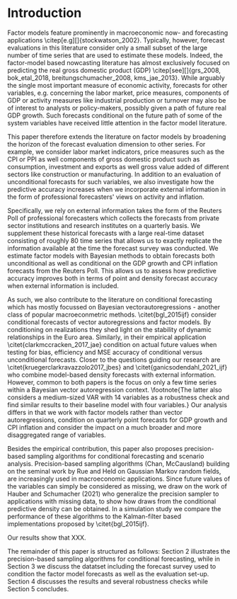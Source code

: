 # Introduction

Factor models feature prominently in macroeconomic now- and forecasting applications \citep[e.g][]{stockwatson_2002}. Typically, however, forecast evaluations in this literature consider only a small subset of the large number of time series that are used to estimate these models. Indeed, the factor-model based nowcasting literature has almost exclusively focused on predicting the real gross domestic product (GDP) \citep[see][]{grs_2008, bok_etal_2018, breitungschumacher_2008, kms_jae_2013}.  While arguably the single most important measure of economic activity, forecasts for other variables, e.g. concerning the labor market, price measures, components of GDP or activity measures like industrial production or turnover may also be of interest to analysts or policy-makers, possibly given a path of future real GDP growth. Such forecasts conditional on the future path of some of the system variables have received little attention in the factor model literature.

This paper therefore extends the literature on factor models by broadening the horizon of the forecast evaluation dimension to other series. For example, we consider labor market indicators, price measures such as the CPI or PPI as well components of gross domestic product such as consumption, investment and exports as well gross value added of different sectors like construction or manufacturing. In addition to an evaluation of unconditional forecasts for such variables, we also investigate how the predictive accuracy increases when we incorporate external information in the form of professional forecasters' views on activity and inflation. 

Specifically, we rely on external information takes the form of the Reuters Poll of professional forecasters which collects the forecasts from private sector institutions and research institutes on a quarterly basis. We supplement these historical forecasts with a large real-time dataset consisting of roughly 80 time series that allows us to exactly replicate the information available at the time the forecast survey was conducted. We estimate factor models with Bayesian methods to obtain forecasts both unconditional as well as conditional on the GDP growth and CPI inflation forecasts from the Reuters Poll. This allows us to assess how predictive accuracy improves both in terms of point and density forecast accuracy when external information is included. 

As such, we also contribute to the literature on conditional forecasting which has mostly focussed on Bayesian vectorautoregressions - another class of popular macroeconmetric methods. \citet{bgl_2015ijf} consider conditional forecasts of vector autoregressions and factor models. By conditioning on realizations they shed light on the stability of dynamic relationships in the Euro area. Similarly, in their empirical application \citet{clarkmccracken_2017_jae} condition on actual future values when testing for bias, efficiency and MSE accuracy of conditional versus unconditional forecasts. Closer to the questions guiding our research are   \citet{kruegerclarkravazzolo2017_jbes} and \citet{ganicsodendahl_2021_ijf} who combine model-based density forecasts with external information. However, common to both papers is the focus on only a few time series within a Bayesian vector autoregression context. \footnote{The latter also considers a medium-sized VAR with 14 variables as a robustness check and find similar results to their baseline model with four variables.} Our analysis differs in that we work with factor models rather than vector autoregressions, condition on quarterly point forecasts for GDP growth and CPI inflation and consider the impact on a much broader and more disaggregated range of variables. 

Besides the empirical contribution, this paper also proposes precision-based sampling algorithms for conditional forecasting and
scenario analysis. Precision-based sampling algorithms (Chan, McCausland) building on the seminal work by Rue and Held on Gaussian Markov random fields, are increasingly used in macroeconomic applications. Since future values of the variables can simply be considered as missing, we draw on the work of Hauber and Schumacher (2021) who generalize the precision sampler to applications with missing data, to show how draws from the conditional predictive density can be obtained. In a simulation study we compare the performance of these algorithms to the Kalman-filter based implementations proposed by \citet{bgl_2015ijf}.

Our results show that XXX.

The remainder of this paper is structured as follows: Section 2 illustrates the precision-based sampling algorithms for conditional forecasting, while in Section 3 we discuss the datatset including the forecast survey used to condition the factor model forecasts as well as the evaluation set-up. Section 4 discusses the results and several robustness checks while Section 5 concludes. 


